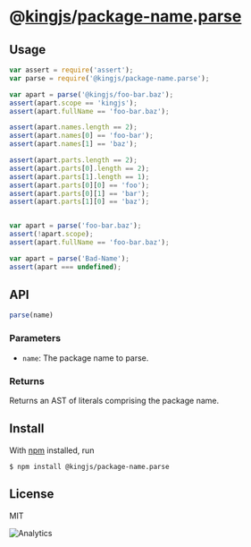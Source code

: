 # @[kingjs][@kingjs]/[package-name][ns0].[parse][ns1]

## Usage
```js
var assert = require('assert');
var parse = require('@kingjs/package-name.parse');

var apart = parse('@kingjs/foo-bar.baz');
assert(apart.scope == 'kingjs');
assert(apart.fullName == 'foo-bar.baz');

assert(apart.names.length == 2);
assert(apart.names[0] == 'foo-bar');
assert(apart.names[1] == 'baz');

assert(apart.parts.length == 2);
assert(apart.parts[0].length == 2);
assert(apart.parts[1].length == 1);
assert(apart.parts[0][0] == 'foo');
assert(apart.parts[0][1] == 'bar');
assert(apart.parts[1][0] == 'baz');


var apart = parse('foo-bar.baz');
assert(!apart.scope);
assert(apart.fullName == 'foo-bar.baz');

var apart = parse('Bad-Name');
assert(apart === undefined);
```
## API
```ts
parse(name)
```
### Parameters
- `name`: The package name to parse.
### Returns
Returns an AST of literals comprising the package name.
## Install
With [npm](https://npmjs.org/) installed, run
```
$ npm install @kingjs/package-name.parse
```
## License
MIT

![Analytics](https://analytics.kingjs.net/{path})

[@kingjs]: https://www.npmjs.com/package/kingjs
[ns0]: https://www.npmjs.com/package/@kingjs/package-name
[ns1]: https://www.npmjs.com/package/@kingjs/package-name.parse
